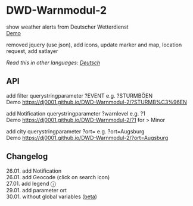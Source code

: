 # DWD-Warnmodul-2
show weather alerts from Deutscher Wetterdienst    
[Demo](https://dj0001.github.io/DWD-Warnmodul-2/)

removed jquery (use json), add icons, update marker and map, location request, add satlayer    

*Read this in other languages: [Deutsch](README.de.md)*

## API

add filter querystringparameter ?EVENT e.g. ?STURMBÖEN    
Demo https://dj0001.github.io/DWD-Warnmodul-2/?STURMB%C3%96EN    

add Notification querystringparameter ?warnlevel e.g. ?1    
Demo https://dj0001.github.io/DWD-Warnmodul-2/?1 for > Minor

add city querystringparameter ?ort=<city> e.g. ?ort=Augsburg    
Demo https://dj0001.github.io/DWD-Warnmodul-2/?ort=Augsburg    

## Changelog
26.01. add Notification    
26.01. add Geocode (click on search icon)    
27.01. add legend ⓘ    
29.01. add parameter ort    
30.01. without global variables ([beta](https://dj0001.github.io/DWD/new/index_enc.html))
